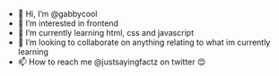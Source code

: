 - 👋 Hi, I’m @gabbycool
- 👀 I’m interested in frontend
- 🌱 I’m currently learning html, css and javascript
- 💞️ I’m looking to collaborate on anything relating to what im currently learning
- 📫 How to reach me @justsayingfactz on twitter 😊

<!---
gabbycool/gabbycool is a ✨ special ✨ repository because its `README.md` (this file) appears on your GitHub profile.
You can click the Preview link to take a look at your changes.
--->
